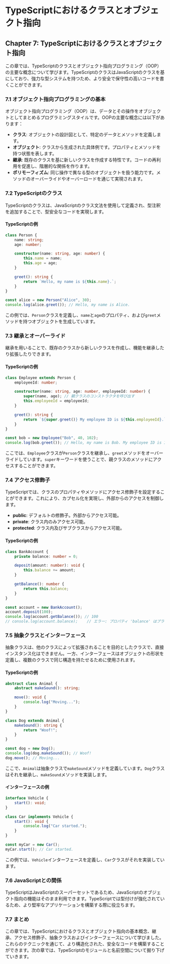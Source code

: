 # TypeScriptにおけるクラスとオブジェクト指向

## Chapter 7: TypeScriptにおけるクラスとオブジェクト指向

この章では、TypeScriptのクラスとオブジェクト指向プログラミング（OOP）の主要な概念について学びます。TypeScriptのクラスはJavaScriptのクラスを基にしており、強力な型システムを持つため、より安全で保守性の高いコードを書くことができます。

### 7.1 オブジェクト指向プログラミングの基本

オブジェクト指向プログラミング（OOP）は、データとその操作をオブジェクトとしてまとめるプログラミングスタイルです。OOPの主要な概念には以下があります：

- **クラス**: オブジェクトの設計図として、特定のデータとメソッドを定義します。
- **オブジェクト**: クラスから生成された具体例です。プロパティとメソッドを持つ状態を表します。
- **継承**: 既存のクラスを基に新しいクラスを作成する特性です。コードの再利用を促進し、階層的な関係を作ります。
- **ポリモーフィズム**: 同じ操作で異なる型のオブジェクトを扱う能力です。メソッドのオーバーライドやオーバーロードを通じて実現されます。

### 7.2 TypeScriptのクラス

TypeScriptのクラスは、JavaScriptのクラス文法を使用して定義され、型注釈を追加することで、型安全なコードを実現します。

#### TypeScriptの例

```typescript
class Person {
    name: string;
    age: number;

    constructor(name: string, age: number) {
        this.name = name;
        this.age = age;
    }

    greet(): string {
        return `Hello, my name is ${this.name}.`;
    }
}

const alice = new Person("Alice", 30);
console.log(alice.greet()); // Hello, my name is Alice.
```

この例では、`Person`クラスを定義し、`name`と`age`のプロパティ、および`greet`メソッドを持つオブジェクトを生成しています。

### 7.3 継承とオーバーライド

継承を用いることで、既存のクラスから新しいクラスを作成し、機能を継承したり拡張したりできます。

#### TypeScriptの例

```typescript
class Employee extends Person {
    employeeId: number;

    constructor(name: string, age: number, employeeId: number) {
        super(name, age); // 親クラスのコンストラクタを呼び出す
        this.employeeId = employeeId;
    }

    greet(): string {
        return `${super.greet()} My employee ID is ${this.employeeId}.`;
    }
}

const bob = new Employee("Bob", 40, 102);
console.log(bob.greet()); // Hello, my name is Bob. My employee ID is 102.
```

ここでは、`Employee`クラスが`Person`クラスを継承し、`greet`メソッドをオーバーライドしています。`super`キーワードを使うことで、親クラスのメソッドにアクセスすることができます。

### 7.4 アクセス修飾子

TypeScriptでは、クラスのプロパティやメソッドにアクセス修飾子を設定することができます。これにより、カプセル化を実現し、外部からのアクセスを制御します。

- **public**: デフォルトの修飾子。外部からアクセス可能。
- **private**: クラス内のみアクセス可能。
- **protected**: クラス内及びサブクラスからアクセス可能。

#### TypeScriptの例

```typescript
class BankAccount {
    private balance: number = 0;

    deposit(amount: number): void {
        this.balance += amount;
    }

    getBalance(): number {
        return this.balance;
    }
}

const account = new BankAccount();
account.deposit(100);
console.log(account.getBalance()); // 100
// console.log(account.balance);    // エラー: プロパティ 'balance' はプライベートです
```

### 7.5 抽象クラスとインターフェース

抽象クラスは、他のクラスによって拡張されることを目的としたクラスで、直接インスタンス化はできません。一方、インターフェースはオブジェクトの形状を定義し、複数のクラスで同じ構造を持たせるために使用されます。

#### TypeScriptの例

```typescript
abstract class Animal {
    abstract makeSound(): string;

    move(): void {
        console.log("Moving...");
    }
}

class Dog extends Animal {
    makeSound(): string {
        return "Woof!";
    }
}

const dog = new Dog();
console.log(dog.makeSound()); // Woof!
dog.move(); // Moving...
```

ここで、`Animal`は抽象クラスで`makeSound`メソッドを定義しています。`Dog`クラスはそれを継承し、`makeSound`メソッドを実装します。

#### インターフェースの例

```typescript
interface Vehicle {
    start(): void;
}

class Car implements Vehicle {
    start(): void {
        console.log("Car started.");
    }
}

const myCar = new Car();
myCar.start(); // Car started.
```

この例では、`Vehicle`インターフェースを定義し、`Car`クラスがそれを実装しています。

### 7.6 JavaScriptとの関係

TypeScriptはJavaScriptのスーパーセットであるため、JavaScriptのオブジェクト指向の機能はそのまま利用できます。TypeScriptでは型付けが強化されているため、より堅牢なアプリケーションを構築する際に役立ちます。

### 7.7 まとめ

この章では、TypeScriptにおけるクラスとオブジェクト指向の基本概念、継承、アクセス修飾子、抽象クラスおよびインターフェースについて学びました。これらのテクニックを通じて、より構造化された、安全なコードを構築することができます。次の章では、TypeScriptのモジュールと名前空間について掘り下げていきます。

